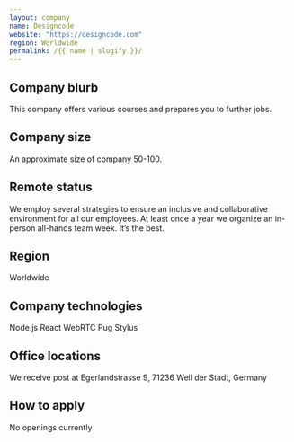 ```yaml
---
layout: company
name: Designcode
website: "https://designcode.com"
region: Worldwide
permalink: /{{ name | slugify }}/
---
```


## Company blurb

This company offers various courses and prepares you to further jobs.

## Company size

An approximate size of company 50-100.

## Remote status

We employ several strategies to ensure an inclusive and collaborative environment for all our employees.
At least once a year we organize an in-person all-hands team week. It’s the best.


## Region

Worldwide


## Company technologies

Node.js
React
WebRTC
Pug
Stylus

## Office locations
We receive post at Egerlandstrasse 9, 71236 Weil der Stadt, Germany

## How to apply

No openings currently